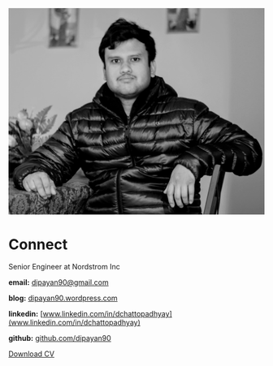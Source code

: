 ![Dipayan Chattopadhyay](assets/profile.JPG)

# Connect

Senior Engineer at Nordstrom Inc

**email:** dipayan90@gmail.com

**blog:** [dipayan90.wordpress.com](dipayan90.wordpress.com)

**linkedin:** [www.linkedin.com/in/dchattopadhyay](www.linkedin.com/in/dchattopadhyay)

**github:** [github.com/dipayan90](github.com/dipayan90)

[Download CV](https://drive.google.com/file/d/1laT67xxMLH0JHuavO3VTqt0qcclG4BIU/view?usp=sharing)